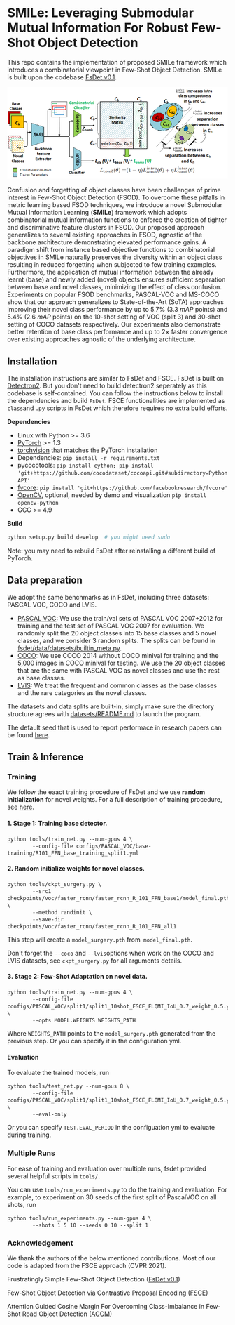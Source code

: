 # SMILe: Leveraging Submodular Mutual Information For Robust Few-Shot Object Detection

This repo contains the implementation of proposed SMILe framework which introduces a combinatorial viewpoint in Few-Shot Object Detection. SMILe is built upon the codebase [FsDet v0.1](https://github.com/ucbdrive/few-shot-object-detection/tags).

![SMILe Figure](demo/images/overview_smile.png)

Confusion and forgetting of object classes have been challenges of prime interest in Few-Shot Object Detection (FSOD).
To overcome these pitfalls in metric learning based FSOD techniques, we introduce a novel Submodular Mutual Information Learning (**SMILe**) framework which adopts combinatorial mutual information functions to enforce the creation of tighter and discriminative feature clusters in FSOD.
Our proposed approach generalizes to several existing approaches in FSOD, agnostic of the backbone architecture demonstrating elevated performance gains.
A paradigm shift from instance based objective functions to combinatorial objectives in SMILe naturally preserves the diversity within an object class resulting in reduced forgetting when subjected to few training examples.
Furthermore, the application of mutual information between the already learnt (base) and newly added (novel) objects ensures sufficient separation between base and novel classes, minimizing the effect of class confusion.
Experiments on popular FSOD benchmarks, PASCAL-VOC and MS-COCO show that our approach generalizes to State-of-the-Art (SoTA) approaches improving their novel class performance by up to 5.7\% (3.3 $mAP$ points) and 5.4\% (2.6 $mAP$ points) on the 10-shot setting of VOC (split 3) and 30-shot setting of COCO datasets respectively. 
Our experiments also demonstrate better retention of base class performance and up to $2\times$ faster convergence over existing approaches agnostic of the underlying architecture.

## Installation
The installation instructions are similar to FsDet and FSCE.
FsDet is built on [Detectron2](https://github.com/facebookresearch/detectron2). But you don't need to build detectron2 seperately as this codebase is self-contained. You can follow the instructions below to install the dependencies and build `FsDet`. FSCE functionalities are implemented as `class`and `.py` scripts in FsDet which therefore requires no extra build efforts. 

**Dependencies**

* Linux with Python >= 3.6
* [PyTorch](https://pytorch.org/get-started/locally/) >= 1.3 
* [torchvision](https://github.com/pytorch/vision/) that matches the PyTorch installation
* Dependencies: ```pip install -r requirements.txt```
* pycocotools: ```pip install cython; pip install 'git+https://github.com/cocodataset/cocoapi.git#subdirectory=PythonAPI'```
* [fvcore](https://github.com/facebookresearch/fvcore/): ```pip install 'git+https://github.com/facebookresearch/fvcore'``` 
* [OpenCV](https://pypi.org/project/opencv-python/), optional, needed by demo and visualization ```pip install opencv-python```
* GCC >= 4.9

**Build**

```bash
python setup.py build develop  # you might need sudo
```
Note: you may need to rebuild FsDet after reinstalling a different build of PyTorch.



## Data preparation

We adopt the same benchmarks as in FsDet, including three datasets: PASCAL VOC, COCO and LVIS. 

- [PASCAL VOC](http://host.robots.ox.ac.uk/pascal/VOC/): We use the train/val sets of PASCAL VOC 2007+2012 for training and the test set of PASCAL VOC 2007 for evaluation. We randomly split the 20 object classes into 15 base classes and 5 novel classes, and we consider 3 random splits. The splits can be found in [fsdet/data/datasets/builtin_meta.py](fsdet/data/datasets/builtin_meta.py).
- [COCO](http://cocodataset.org/): We use COCO 2014 without COCO minival for training and the 5,000 images in COCO minival for testing. We use the 20 object classes that are the same with PASCAL VOC as novel classes and use the rest as base classes.
- [LVIS](https://www.lvisdataset.org/): We treat the frequent and common classes as the base classes and the rare categories as the novel classes.

The datasets and data splits are built-in, simply make sure the directory structure agrees with [datasets/README.md](datasets/README.md) to launch the program. 

The default seed that is used to report performace in research papers can be found [here](http://dl.yf.io/fs-det/datasets/).

## Train & Inference

### Training

We follow the eaact training procedure of FsDet and we use **random initialization** for novel weights. For a full description of training procedure, see [here](https://github.com/ucbdrive/few-shot-object-detection/blob/master/docs/TRAIN_INST.md).

#### 1. Stage 1: Training base detector.

```
python tools/train_net.py --num-gpus 4 \
        --config-file configs/PASCAL_VOC/base-training/R101_FPN_base_training_split1.yml
```

#### 2. Random initialize  weights for novel classes.

```
python tools/ckpt_surgery.py \
        --src1 checkpoints/voc/faster_rcnn/faster_rcnn_R_101_FPN_base1/model_final.pth \
        --method randinit \
        --save-dir checkpoints/voc/faster_rcnn/faster_rcnn_R_101_FPN_all1
```

This step will create a `model_surgery.pth` from` model_final.pth`. 

Don't forget the `--coco` and `--lvis`options when work on the COCO and LVIS datasets, see `ckpt_surgery.py` for all arguments details.

#### 3. Stage 2: Few-Shot Adaptation on novel data.

```
python tools/train_net.py --num-gpus 4 \
        --config-file configs/PASCAL_VOC/split1/split1_10shot_FSCE_FLQMI_IoU_0.7_weight_0.5.yaml \
        --opts MODEL.WEIGHTS WEIGHTS_PATH
```

Where `WEIGHTS_PATH` points to the `model_surgery.pth` generated from the previous step. Or you can specify it in the configuration yml. 

#### Evaluation

To evaluate the trained models, run

```angular2html
python tools/test_net.py --num-gpus 8 \
        --config-file configs/PASCAL_VOC/split1/split1_10shot_FSCE_FLQMI_IoU_0.7_weight_0.5.yaml \
        --eval-only
```

Or you can specify `TEST.EVAL_PERIOD` in the configuation yml to evaluate during training. 



### Multiple Runs

For ease of training and evaluation over multiple runs, fsdet provided several helpful scripts in `tools/`.

You can use `tools/run_experiments.py` to do the training and evaluation. For example, to experiment on 30 seeds of the first split of PascalVOC on all shots, run

```angular2html
python tools/run_experiments.py --num-gpus 4 \
        --shots 1 5 10 --seeds 0 10 --split 1
```

### Acknowledgement
We thank the authors of the below mentioned contributions. 
Most of our code is adapted from the FSCE approach (CVPR 2021).

Frustratingly Simple Few-Shot Object Detection ([FsDet v0.1](https://github.com/ucbdrive/few-shot-object-detection/tags))

Few-Shot Object Detection via Contrastive Proposal Encoding ([FSCE](https://github.com/megvii-research/FSCE))

Attention Guided Cosine Margin For Overcoming Class-Imbalance in Few-Shot Road Object Detection ([AGCM](https://arxiv.org/abs/2111.06639))



